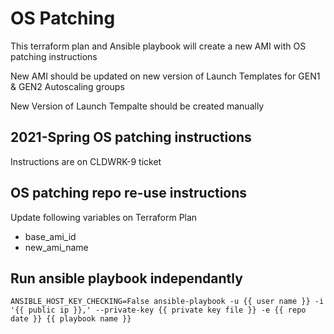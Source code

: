 # OS Patching

This terraform plan and Ansible playbook will create a new AMI with OS patching instructions

New AMI should be updated on new version of Launch Templates for GEN1 & GEN2 Autoscaling groups

New Version of Launch Tempalte should be created manually

## 2021-Spring OS patching instructions

Instructions are on CLDWRK-9 ticket

## OS patching repo re-use instructions

Update following variables on Terraform Plan
- base_ami_id
- new_ami_name

## Run ansible playbook independantly
    ANSIBLE_HOST_KEY_CHECKING=False ansible-playbook -u {{ user name }} -i '{{ public ip }},' --private-key {{ private key file }} -e {{ repo date }} {{ playbook name }}